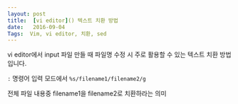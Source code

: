 ```yaml
---
layout: post
title:  [vi editor]() 텍스트 치환 방법
date:   2016-09-04
Tags:  Vim, vi editor, 치환, sed
---
```


vi editor에서 input 파일 만들 때 파일명 수정 시 주로 활용할 수 있는 텍스트 치환 방법 입니다.

`:` 명령어 입력 모드에서
`%s/filename1/filename2/g`

전체 파일 내용중 filename1을 filename2로 치환하라는 의미

